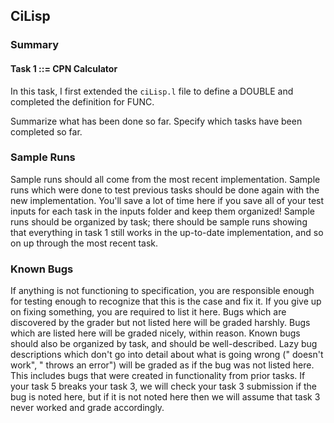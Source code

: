 ## CiLisp
### Summary
#### Task 1 ::= CPN Calculator  
In this task, I first extended the `ciLisp.l` file to define a DOUBLE and completed the definition for FUNC.  

Summarize what has been done so far. Specify which tasks have been completed so far.
### Sample Runs
Sample runs should all come from the most recent implementation. Sample runs which were done to test previous tasks should be done again with the new implementation.
You'll save a lot of time here if you save all of your test inputs for each task in the inputs folder and keep them organized!
Sample runs should be organized by task; there should be sample runs showing that everything in task 1 still works in the up-to-date implementation, and so on up through the most recent task.
### Known Bugs
If anything is not functioning to specification, you are responsible enough for testing enough to recognize that this is the case and fix it. If you give up on fixing something, you are required to list it here.
Bugs which are discovered by the grader but not listed here will be graded harshly. Bugs which are listed here will be graded nicely, within reason.
Known bugs should also be organized by task, and should be well-described.
Lazy bug descriptions which don't go into detail about what is going wrong ("<functionality> doesn't work", "<feature> throws an error") will be graded as if the bug was not listed here.
This includes bugs that were created in functionality from prior tasks. If your task 5 breaks your task 3, we will check your task 3 submission if the bug is noted here, but if it is not noted here then we will assume that task 3 never worked and grade accordingly.